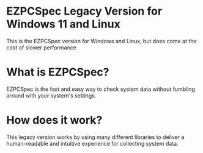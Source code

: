 # EZPCSpec Legacy Version for Windows 11 and Linux 
This is the EZPCSpec version for Windows and Linux, but does come at the cost of slower performance

# What is EZPCSpec?

EZPCSpec is the fast and easy way to check system data without fumbling around with your system's settings. 

# How does it work?

This legacy version works by using many different libraries to deliver a human-readable and intuitive experience for collecting system data.
